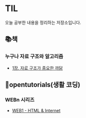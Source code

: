 # TIL

오늘 공부한 내용을 정리하는 저장소입니다.

## :books:책

### 누구나 자료 구조와 알고리즘
  - [1장. 자료 구조가 중요한 까닭](https://github.com/devyoon56/TIL/blob/main/Book/%EB%88%84%EA%B5%AC%EB%82%98%20%EC%9E%90%EB%A3%8C%20%EA%B5%AC%EC%A1%B0%EC%99%80%20%EC%95%8C%EA%B3%A0%EB%A6%AC%EC%A6%98/chapter1.md)

## :pushpin:opentutorials(생활 코딩)

### WEBn 시리즈
  - [WEB1 - HTML & Internet](https://github.com/devyoon56/TIL/blob/main/opentutorials/web/web1.md)
